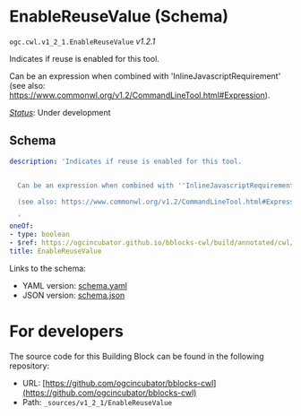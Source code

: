 
# EnableReuseValue (Schema)

`ogc.cwl.v1_2_1.EnableReuseValue` *v1.2.1*

Indicates if reuse is enabled for this tool.

Can be an expression when combined with 'InlineJavascriptRequirement'
(see also: https://www.commonwl.org/v1.2/CommandLineTool.html#Expression).


[*Status*](http://www.opengis.net/def/status): Under development

## Schema

```yaml
description: 'Indicates if reuse is enabled for this tool.


  Can be an expression when combined with ''InlineJavascriptRequirement''

  (see also: https://www.commonwl.org/v1.2/CommandLineTool.html#Expression).

  '
oneOf:
- type: boolean
- $ref: https://ogcincubator.github.io/bblocks-cwl/build/annotated/cwl/v1_2_1/CWLExpression/schema.yaml
title: EnableReuseValue

```

Links to the schema:

* YAML version: [schema.yaml](https://ogcincubator.github.io/bblocks-cwl/build/annotated/cwl/v1_2_1/EnableReuseValue/schema.json)
* JSON version: [schema.json](https://ogcincubator.github.io/bblocks-cwl/build/annotated/cwl/v1_2_1/EnableReuseValue/schema.yaml)


# For developers

The source code for this Building Block can be found in the following repository:

* URL: [https://github.com/ogcincubator/bblocks-cwl](https://github.com/ogcincubator/bblocks-cwl)
* Path: `_sources/v1_2_1/EnableReuseValue`

